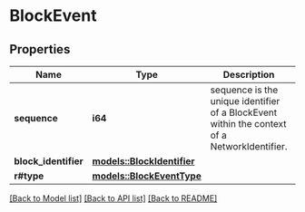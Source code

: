 # BlockEvent

## Properties

Name | Type | Description | Notes
------------ | ------------- | ------------- | -------------
**sequence** | **i64** | sequence is the unique identifier of a BlockEvent within the context of a NetworkIdentifier.  | 
**block_identifier** | [**models::BlockIdentifier**](BlockIdentifier.md) |  | 
**r#type** | [**models::BlockEventType**](BlockEventType.md) |  | 

[[Back to Model list]](../README.md#documentation-for-models) [[Back to API list]](../README.md#documentation-for-api-endpoints) [[Back to README]](../README.md)


